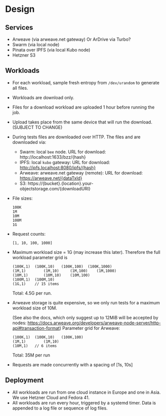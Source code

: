 # Design

## Services

* Arweave (via arweave.net gateway)
  Or ArDrive via Turbo?
* Swarm (via local node)
* Pinata over IPFS (via local Kubo node)
* Hetzner S3

## Workloads

* For each workload, sample fresh entropy from `/dev/urandom` to generate all files.

* Workloads are download only.

* Files for a download workload are uploaded 1 hour before running the job.

* Upload takes place from the same device that will run the download. (SUBJECT TO CHANGE)

* During tests files are downloaded over HTTP. The files and are downloaded via:
  * Swarm: local `bee` node. URL for download: http://localhost:1633/bzz/{hash}
  * IPFS: local `kubo` gateway: URL for download: http://ipfs.localhost:8080/ipfs/{hash}
  * Arweave: arweave.net gateway (remote): URL for download: https://arweave.net/{dataTxId}
  * S3: https://{bucket}.{location}.your-objectstorage.com/{downloadURI}

* File sizes:

  ```
  100K
  1M
  10M
  100M
  1G
  ```

* Request counts:

  ```
  [1, 10, 100, 1000]
  ```

* Maximum workload size = 1G (may increase this later). Therefore the full workload parameter grid is
  ```
  (100K,1)	(100K,10)	(100K,100)	(100K,1000)
  (1M,1)		(1M,10)		(1M,100)	(1M,1000)
  (10M,1)		(10M,10)	(10M,100)
  (100M,1)	(100M,10)
  (1G,1)	// 15 items
  ```

  Total: 4.5G per run.

* Arweave storage is quite expensive, so we only run tests for a maximum workload size of 10M.

  (See also the docs, which only suggest up to 12MiB will be accepted by nodes: https://docs.arweave.org/developers/arweave-node-server/http-api#transaction-format)
  Parameter grid for Arweave:

  ```
  (100K,1)	(100K,10)	(100K,100)
  (1M,1)		(1M,10)	
  (10M,1)	// 6 items
  ```
  Total: 35M per run

* Requests are made concurrently with a spacing of [1s, 10s]

## Deployment

* All workloads are run from one cloud instance in Europe and one in Asia. We use Hetzner Cloud and Fedora 41.
* All workloads are run every hour, triggered by a systemd timer. Data is appended to a log file or sequence of log files.